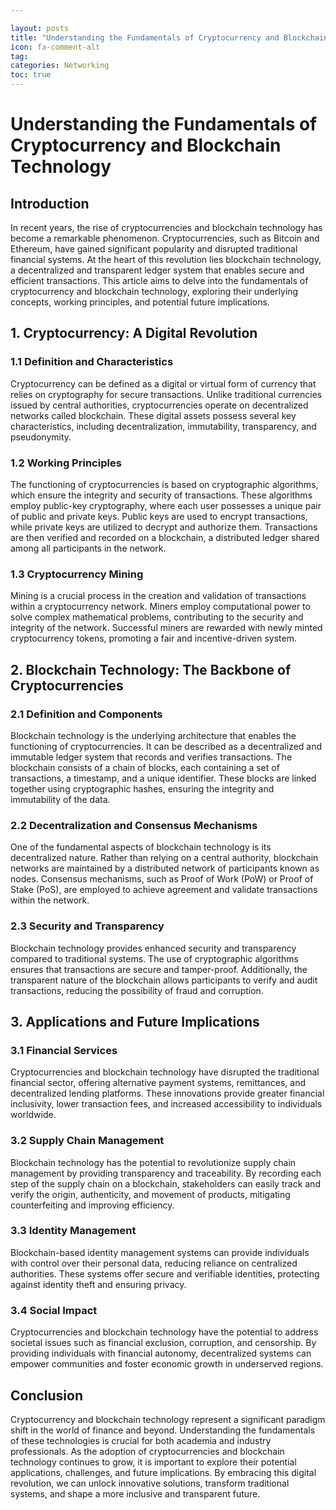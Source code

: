 ```yaml
---

layout: posts
title: "Understanding the Fundamentals of Cryptocurrency and Blockchain Technology"
icon: fa-comment-alt
tag:      
categories: Networking
toc: true
---
```




# Understanding the Fundamentals of Cryptocurrency and Blockchain Technology

## Introduction

In recent years, the rise of cryptocurrencies and blockchain technology has become a remarkable phenomenon. Cryptocurrencies, such as Bitcoin and Ethereum, have gained significant popularity and disrupted traditional financial systems. At the heart of this revolution lies blockchain technology, a decentralized and transparent ledger system that enables secure and efficient transactions. This article aims to delve into the fundamentals of cryptocurrency and blockchain technology, exploring their underlying concepts, working principles, and potential future implications.

## 1. Cryptocurrency: A Digital Revolution

### 1.1 Definition and Characteristics

Cryptocurrency can be defined as a digital or virtual form of currency that relies on cryptography for secure transactions. Unlike traditional currencies issued by central authorities, cryptocurrencies operate on decentralized networks called blockchain. These digital assets possess several key characteristics, including decentralization, immutability, transparency, and pseudonymity.

### 1.2 Working Principles

The functioning of cryptocurrencies is based on cryptographic algorithms, which ensure the integrity and security of transactions. These algorithms employ public-key cryptography, where each user possesses a unique pair of public and private keys. Public keys are used to encrypt transactions, while private keys are utilized to decrypt and authorize them. Transactions are then verified and recorded on a blockchain, a distributed ledger shared among all participants in the network.

### 1.3 Cryptocurrency Mining

Mining is a crucial process in the creation and validation of transactions within a cryptocurrency network. Miners employ computational power to solve complex mathematical problems, contributing to the security and integrity of the network. Successful miners are rewarded with newly minted cryptocurrency tokens, promoting a fair and incentive-driven system.

## 2. Blockchain Technology: The Backbone of Cryptocurrencies

### 2.1 Definition and Components

Blockchain technology is the underlying architecture that enables the functioning of cryptocurrencies. It can be described as a decentralized and immutable ledger system that records and verifies transactions. The blockchain consists of a chain of blocks, each containing a set of transactions, a timestamp, and a unique identifier. These blocks are linked together using cryptographic hashes, ensuring the integrity and immutability of the data.

### 2.2 Decentralization and Consensus Mechanisms

One of the fundamental aspects of blockchain technology is its decentralized nature. Rather than relying on a central authority, blockchain networks are maintained by a distributed network of participants known as nodes. Consensus mechanisms, such as Proof of Work (PoW) or Proof of Stake (PoS), are employed to achieve agreement and validate transactions within the network.

### 2.3 Security and Transparency

Blockchain technology provides enhanced security and transparency compared to traditional systems. The use of cryptographic algorithms ensures that transactions are secure and tamper-proof. Additionally, the transparent nature of the blockchain allows participants to verify and audit transactions, reducing the possibility of fraud and corruption.

## 3. Applications and Future Implications

### 3.1 Financial Services

Cryptocurrencies and blockchain technology have disrupted the traditional financial sector, offering alternative payment systems, remittances, and decentralized lending platforms. These innovations provide greater financial inclusivity, lower transaction fees, and increased accessibility to individuals worldwide.

### 3.2 Supply Chain Management

Blockchain technology has the potential to revolutionize supply chain management by providing transparency and traceability. By recording each step of the supply chain on a blockchain, stakeholders can easily track and verify the origin, authenticity, and movement of products, mitigating counterfeiting and improving efficiency.

### 3.3 Identity Management

Blockchain-based identity management systems can provide individuals with control over their personal data, reducing reliance on centralized authorities. These systems offer secure and verifiable identities, protecting against identity theft and ensuring privacy.

### 3.4 Social Impact

Cryptocurrencies and blockchain technology have the potential to address societal issues such as financial exclusion, corruption, and censorship. By providing individuals with financial autonomy, decentralized systems can empower communities and foster economic growth in underserved regions.

## Conclusion

Cryptocurrency and blockchain technology represent a significant paradigm shift in the world of finance and beyond. Understanding the fundamentals of these technologies is crucial for both academia and industry professionals. As the adoption of cryptocurrencies and blockchain technology continues to grow, it is important to explore their potential applications, challenges, and future implications. By embracing this digital revolution, we can unlock innovative solutions, transform traditional systems, and shape a more inclusive and transparent future.